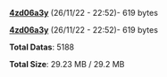 [**4zd06a3y**](/data/4zd06a3y.txt) (26/11/22 - 22:52)- 619 bytes

[**4zd06a3y**](/data/4zd06a3y.txt) (26/11/22 - 22:52)- 619 bytes

**Total Datas**: 5188

**Total Size**: 29.23 MB / 29.2 MB